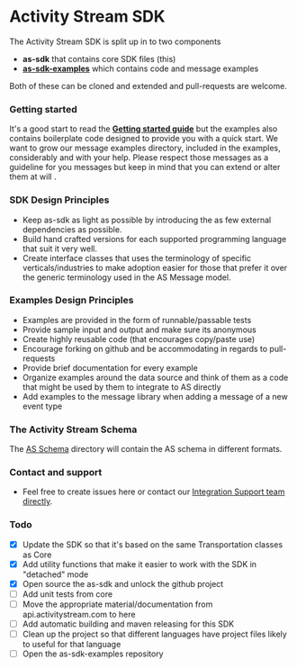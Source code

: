 # Activity Stream SDK 

The Activity Stream SDK is split up in to two components

* **as-sdk** that contains core SDK files (this)
* **[as-sdk-examples]()** which contains code and message examples

Both of these can be cloned and extended and pull-requests are welcome.

### Getting started
It's a good start to read the **[Getting started guide]()** but the examples also contains boilerplate code designed to provide you with a quick start.
We want to grow our message examples directory, included in the examples, considerably and with your help. Please respect those messages as a guideline
for you messages but keep in mind that you can extend or alter them at will .

### SDK Design Principles
* Keep as-sdk as light as possible by introducing the as few external dependencies as possible.
* Build hand crafted versions for each supported programming language that suit it very well.
* Create interface classes that uses the terminology of specific verticals/industries to make adoption easier for those that prefer it over the generic 
terminology used in the AS Message model.

### Examples Design Principles
* Examples are provided in the form of runnable/passable tests
* Provide sample input and output and make sure its anonymous
* Create highly reusable code (that encourages copy/paste use)
* Encourage forking on github and be accommodating in regards to pull-requests
* Provide brief documentation for every example
* Organize examples around the data source and think of them as a code that might be used by them to integrate to AS directly
* Add examples to the message library when adding a message of a new event type

### The Activity Stream Schema
The [AS Schema](/schema) directory will contain the AS schema in different formats.

### Contact and support
* Feel free to create issues here or contact our [Integration Support team directly](mailto:support+integration@activivtystream.com).

### Todo
 - [X] Update the SDK so that it's based on the same Transportation classes as Core
 - [X] Add utility functions that make it easier to work with the SDK in "detached" mode
 - [X] Open source the as-sdk and unlock the github project
 - [ ] Add unit tests from core 
 - [ ] Move the appropriate material/documentation from api.activitystream.com to here
 - [ ] Add automatic building and maven releasing for this SDK
 - [ ] Clean up the project so that different languages have project files likely to useful for that language
 - [ ] Open the as-sdk-examples repository